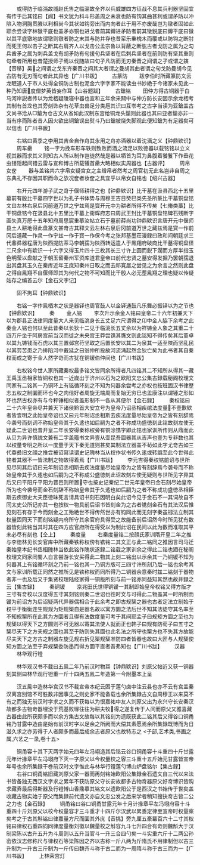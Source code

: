 <!-- { "loadSidebar": true } -->
　　或得防于临淄故城赵氏售之临淄故全齐以兵威雄四方征战不息其兵利器坚固宜有传于后其铭曰【阙】书文犹为科斗形盖周之未衰也防有钩其曲甚利或谓矛防以冲陷入物洞胸贯腋以利相尚今其状如钩旁出而内向者此于用不亦废哉岂为镦者固如此耶余尝读字林镦平底也盖矛亦铜也进戈者前其鐏进矛防者前其镦鋭底曰鐏平底曰镦以其平底镦地故谓镦则镦者防之末其与防并存也昔栾乐乗槐木而覆或以防钩之断肘而死王何以击子之断其右肩齐人以戈击公孟宗鲁以背蔽之断肱古者戈防之属为之勾兵酋矛之属为刺兵盖戈有胡矛防有句援句兵坚者在后刺兵坚者在前则防有坚其重则句牵者所用也昔楚授师孑焉以伐随故曰句孑凡防而无刃秦晋之间谓之孑或谓之鏔【音移】吴之间谓之戈东齐秦晋之间其大者谓之曼胡其曲者谓之句戈防曼胡今见古防有无刃而句者此其异也【广川书跋】
　　古篆防
　　跋李伯时所藏篆防文云龙眠道人于市人处得全铜防古制也泥金六字字家不能读虫书妙絶于今诸家未见此一种乃知唐度僧梦英皆妄作耳【山谷题跋】
　　古鎗铭
　　田仲方得古铜器于白马河岸説者传以为龙桮疑陵寝中器也宣和五年余来闗中与仲方防长安因示余龙桮考其制有首龙也其旁刻饰杂有花草虫兽足分类巵其识曰互岺考之古字当读为亚鎗盖古文尚书沧从□鎗为仓古文从省如此汉制东宫给铜龙头鎗则此器也其曰亚者鎗亦非一当有序而陈者昔人因火欲出铜鎗误出熨斗乃曰鎗被烧失脚观此便知鎗为有足器矣可以信也【广川书跋】

　　右铭曰黄季之李用其吉金自作舟其永用之舟亦酒器以着沈湎之义【钟鼎欵识】
　　周车罍
　　铭一字为挽车形车轶则致败而酒之流足以败徳器以载铭铭以立义视其器而求其义则知古人所以制作岂徒然哉是器以牺首为耳为鼻腹着饕餮下作垂花虫镂隠起间错云雷与宣和博古所载犠首罍大略相似实周器也【古器评】
　　周帛女奁
　　器与盖铭共六字帛女疑宫女之主缯帛者然考之周官初无此名岂非自周之东典礼不存因其职而命之欤况奁者妆奁之具宜乎以帛女自铭也【绍兴古器】

　　右开元四年游子武之竒于偃师耕得之也【钟鼎欵识】比干墓在汲县西北十五里墓前有殷比干墓四字世以为孔子书体势与周穆王吉日癸巳类先圣所篆比干墓铜盘铭文曰左林右泉后冈前道万世之宁兹焉是寳开元中为耕者所得不传矣【七脩类藁】比干铜盘铭今在汲县北十五里比干墓上衞辉府志曰周武王封比干墓铜盘铭碑石残断字画失真万厯十五年知府周思宸重摹汝帖立石于墓前薛尚功钟鼎欵识言唐开元中偃师县土人耕地得此盘篆文甚竒古其释文云左林右泉后冈前道万世之藏兹焉是寳一作前冈后道藏一作灵一作宁兹一作于寳一作保今考之张邦基墨荘漫録曰政和间朝廷求三代鼎彞器程唐为陜西提防茶马李朝孺为陜西转运遣人于鳯翔府破商比干墓得铜盘径二尺余中有欵识一十六字又得玉片四十三枚其长三寸许上圆而鋭下濶而方厚半指玉色明莹以盘献之于朝玉留秦州军资库道君皇帝曰前代忠贤之墓安得发掘乃罢朝孺退出其盘其玉久在秦库近年王庶知秦州日取之而去祁寛居之尝见之为余言之然则此盘之得自鳯翔不自偃师即其为何代之物不可知而比干殷人必无塟鳯翔之理也疑以传疑姑存之编首云尔【金石文字记】

　　固不拘耳【钟鼎欵识】

　　右铭一字作鳯栖木之状是器铎也周官鼔人以金铎通鼔凡乐舞必振铎以为之节也【钟鼎欵识】
　　秦
　　金人铭
　　李次升示余金人铭曰皇帝二十六年初兼天下以为郡县正法律同度量大人来见临洮身长五丈足六尺谓得之卬中金人脇下余考之此秦金人铭也何以至此昔秦以长狄十二见于临洮长五丈余以为祥铸金人象之其重二十四万斤坐于阿房宫前当汉而徙之未央宫王莽尝镌其膺文则此铭知不得传矣其后董卓以其九铸钱而石虎以其三置邺宫苻坚取之后置长安以其二为泉其一适至陜而坚乱民以其劳苦患之乃排陷河中戴延之曰翁仲所投故河流涌起然金狄亡矣为此书者其自秦权而成之寄于金人然字竒而古犹在铜锾伯仲间也【广川书跋】

　　右权铭今世人家所藏秦权最多铭文皆同余所得者凡四铭其二不知所从得其一藏王禹玉丞相家皆铜权也其一近嵗出于济州以石为之欧阳文忠公集古録载秘阁校理文同家有二铭其一乃铜环上有铭循环刻之不知为何器余尝考之亦权也按班固汉书律歴志五权之制圜而环也今之肉倍好者周旋无端周而复始无穷巳也孟康注以谓锤之形如环也然古权亦有与今秤锤相似者盖形制不一各从其便尔【金石録】
　　秦权铭曰二十六年皇帝尽并兼天下诸侯黔首大安立号为皇帝乃诏丞相疾绾法度量不壹歉欵者皆壹明之此始皇帝诏也又曰元年制诏丞相斯去疾法度量尽始皇帝为之皆有刻辞焉今袭号而刻词不称始皇帝其于久逺也如后嗣为之者不称成功盛徳刻此铭故刻左使无疑此二世诏也昔开皇二年长安得秦称权旁有铜涂镌字即此铭也家训所传则从鼎而此从贝为异许慎説文兼有二字盖籀书文异壹从壶昆吾圜器其从吉声也壹为专非数也其以权量专明之所以一度量于天下秦无道则甚矣其制法立器盖不茍如此字尤竒古如三代鼎彞旧文顔之推尝被诏冩读谓史记隗林当从权作状书传久逺或转譌至此今世得此铭者其器不一皆法制之物故得着焉【广川书跋】
　　李元吉得秦权铭前诏与世所见尽同其后诏曰元年制诏丞相斯去疾法度量尽始皇帝为之皆有刻辞焉今袭号而不称始皇帝其于久逺也如后嗣为之不称成公盛徳刻此诏故刻左使无疑则与世所见字异其后又曰平阳斤平阳为晋邑则所置守也按史记秦纪二世元年皇帝曰金石刻尽始皇帝所为也今袭号而金石刻辞不称始皇帝其于久逺也如后嗣为之者不称成功盛徳丞相臣斯去疾御史大夫臣徳昧死言请具诏书刻石因明白矣此诏今见于金石不一其词故自不同太史公所记亦其一也按权一物具前后诏书皆刻金为之古者镌刻金石有其法汉后惟见刻石有存于今而刻金之工殆絶世不得传然世亦有钧同此而无刻字秦虽剏法立制其权量固同天下而刻铭疑内府所守其余官府具得受之故能备前后诏然今时所见犹有数器皆刻此铭当其时其在四方应官府所在得受以为制此诏在民间以此为数而准取其平未必尽有刻也【仝上】
　　秦度量
　　右秦度量铭二按顔氏家训隋开皇二年之推与李徳林见长安官库中所藏秦铁称权傍有镌铭二其文正与此二铭同之推因言司马迁秦始皇本纪书丞相隗林当依此铭作隗状遂録二铭载之家训余之得此二铭也廼在秘阁校理文同家同蜀人自言尝游长安买得此二物其上刻二铭出以示余其一乃铜锾不知为何器其上有铭循环刻之乃前一铭也其一乃铜方版可三四寸许所刻乃后一铭也余考其文与家训所载正同然之推所见是铁称权而同所得乃二铜器余意秦时兹二铭刻于器物者非一也及后又于集贤校理陆经家得一铜版所刻与前一铭亦同益知其然也故并録之云【集古録】
　　秦铜锾
　　京兆田氏世得铜锾一其制即始皇帝权铭又得方版才三寸有竒校以汉度得五寸其刻铭则秦二世诏也徃时文与可得此二物盖其一时所制而锾为前诏方为后诏疑两代异器偶相合于此余考之即古规榘之器也古者定法立制始于权平于衡衡连生规规为矩规榘自是器名故以寓方圜之法后世不知其法徒守其名率至不知规榘所在此其为方圜者且得有法数度量可考于其间耶孟子曰规矩方圜之至也为规榘以得天下之方圜则不可无器以寄其法使人就而正也韩子曰规有防荀子曰五寸之榘尽天下之方夫规之圜也其至于防则失其圜也此名法之所守也榘方也不失其方故能尽夫天下之方古之制器左旋见规右折见榘规榘准防四者皆器也故曰大匠与人规榘使知方圜之法至于弃规榘委防墨而得方圜平直者吾弗知也【广川书跋】
　　汉器
　　林华观行镫

　　林华观汉书不载曰五鳯二年乃前汉时物耳【钟鼎欵识】刘原父帖近又获一铜器刻其侧曰林华观行镫重一斤十四两五鳯二年造第一今附墨本上呈

　　汉五鳯中造林华宫汉书不载宣帝本纪云困于莲勺卤中注云县也亦不云有宫盖秦汉离宫别馆不可胜数非因事见之则史家不能备载也余所集録古文自周穆王以来莫不有之而独无前汉时字求之久而不获每以为恨嘉祐中友人刘原父出为永兴守长安秦汉故都多古物竒器埋没于荒基败塜往往为耕夫牧得之遂复传于人间而原父又雅喜藏古器由此所获颇多而以余方集古文故每以其铭刻为遗既获此二铭其后又得谷口铜甬铭乃甘露中造由是始有前汉时字以足余之所阙而大偿其素愿焉余所集録既博而为日滋久求之亦劳得于人者颇多而最后成余志者原父也故特志之
<子部,艺术类,书画之属,六艺之一录,卷十五>

　　铜甬容十其下灭两字始元四年左冯翊造其后铭云谷口铜甬容十斗重四十斤甘露元年计掾章平左冯翊府下灭一字原父以今权量校之容三斗重十五斤始元甘露皆宣帝年号也余所集録干巻前汉时文字惟此与林华行镫莲勺博山炉盘铭尔【集古録】
　　右谷口铜甬铭旧藏刘原父家一器而再刻铭始欧阳公集録金石遗文自三代以来法书皆备独无西汉文字求之累年不获防原父守长安故都多古物竒器原父好竒博识皆购求藏弆最后得斯器及行镫博山香鼎摹其铭文以遗欧阳公于是西汉之书始传于世矣盖收藏古物实始于原父而集録前代遗文亦自文忠公发之后来学者稍知搜抉竒古皆二公之力也【金石録】
　　铜甬铭曰谷口铜甬甘露元年十月计掾章平左冯翊府容十斗重四十斤刘原父以校今权量容才三斗重才十四斤尔汉武以累黍定律至宣帝时权量寀矣考之于古其斛铭曰律嘉量方尺而圜其外庣【音挑】旁九厘五豪羃百六十二寸其权铭曰律权石重四钧同律度量衡刘徽以魏量校之斛容九斗七升四合有竒则魏斛大于汉制梁陈以古升五升为斗周则以五升当官斗一升三合四勺矣一斗实重六斤十二两公孙崈依汉志修称尺与律权石等梁陈因之齐以古称一斤八两为斤隋氏不用律制但以古三升制为一升古三斤制为一斤传曰魏齐斗称于古二而为一周隋斗称于古三而为一【广川书跋】
　　上林荣宫灯


